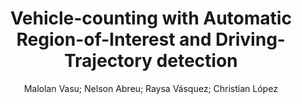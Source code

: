 ---
paperId: 33
author: Malolan Vasu; Nelson Abreu; Raysa Vásquez; Christian López
title: Vehicle-counting with Automatic Region-of-Interest and Driving-Trajectory detection
pdf: paper_33.pdf
poster: poster_33.png
pitch: 
type: Oral
topic: Computer Vision
category: Extended Abstract
link: --
conference: icml
year: 2021
tags: icml-2021
---